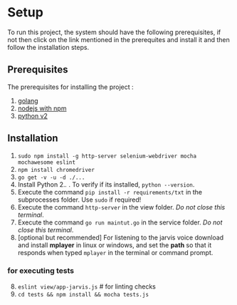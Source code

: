 # Setup

To run this project, the system should have the following prerequisites, if not then click on the link mentioned in the prerequites and install it and then follow the installation steps.

## Prerequisites

The prerequisites for installing the project :
1. [golang](https://golang.org/dl/ "Install GOLang")
2. [nodejs with npm](https://nodejs.org/en/download/ )
3. [python v2](https://www.python.org/)

## Installation

1. `sudo npm install -g http-server selenium-webdriver mocha mochawesome eslint`
2. `npm install chromedriver`
3. `go get -v -u -d ./...`
4. Install Python 2.*.* . To verify if its installed, `python --version`.
5. Execute the command `pip install -r requirements/txt` in the subprocesses folder. Use `sudo` if required!
6.  Execute the command `http-server` in the view folder. *Do not close this terminal*.
7.  Execute the command `go run maintut.go` in the service folder. *Do not close this terminal*.
8. [optional but recommended] For listening to the jarvis voice download and install **mplayer** in linux or windows, and set the **path** so that it responds when typed `mplayer` in the terminal or command prompt.

### for executing tests

8. `eslint view/app-jarvis.js` # for linting checks
9. `cd tests && npm install && mocha tests.js`
